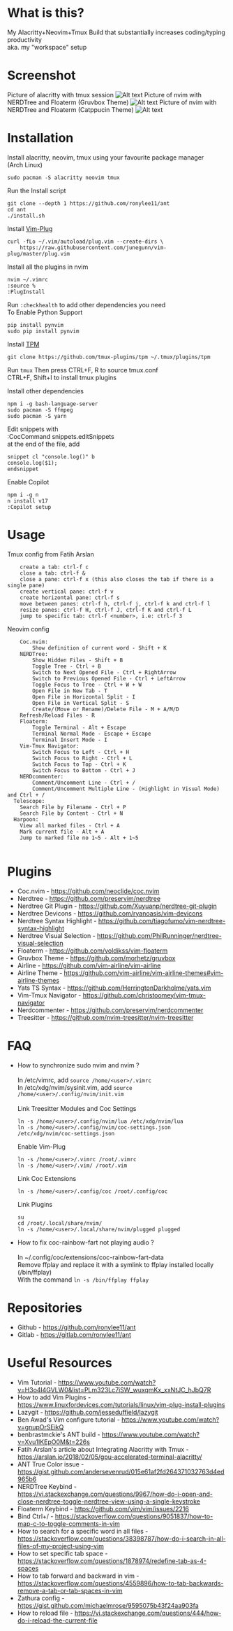 # What is this?

My Alacritty+Neovim+Tmux Build that substantially increases coding/typing productivity<br />
aka. my "workspace" setup

# Screenshot

Picture of alacritty with tmux session
![Alt text](./.github/alacritty+tmux-showcase.png)
Picture of nvim with NERDTree and Floaterm (Gruvbox Theme)
![Alt text](./.github/gruvbox-showcase.png)
Picture of nvim with NERDTree and Floaterm (Catppucin Theme)
![Alt text](./.github/catppucin-showcase.png)

# Installation

Install alacritty, neovim, tmux using your favourite package manager<br />
(Arch Linux)

```
sudo pacman -S alacritty neovim tmux
```

Run the Install script

```
git clone --depth 1 https://github.com/ronylee11/ant
cd ant
./install.sh
```

Install [Vim-Plug](https://github.com/junegunn/vim-plug)

```
curl -fLo ~/.vim/autoload/plug.vim --create-dirs \
    https://raw.githubusercontent.com/junegunn/vim-plug/master/plug.vim
```

Install all the plugins in nvim

```
nvim ~/.vimrc
:source %
:PlugInstall
```

Run `:checkhealth` to add other dependencies you need<br />
To Enable Python Support

```
pip install pynvim
sudo pip install pynvim
```

Install [TPM](https://github.com/tmux-plugins/tpm)

```
git clone https://github.com/tmux-plugins/tpm ~/.tmux/plugins/tpm
```

Run `tmux`
Then press CTRL+F, R to source tmux.conf<br/>
CTRL+F, Shift+I to install tmux plugins<br/>

Install other dependencies

```
npm i -g bash-language-server
sudo pacman -S ffmpeg
sudo pacman -S yarn
```

Edit snippets with <br/>
:CocCommand snippets.editSnippets<br/>
at the end of the file, add<br/>

```
snippet cl "console.log()" b
console.log($1);
endsnippet
```

Enable Copilot

```
npm i -g n
n install v17
:Copilot setup
```

# Usage

Tmux config from Fatih Arslan

```
    create a tab: ctrl-f c
    close a tab: ctrl-f &
    close a pane: ctrl-f x (this also closes the tab if there is a single pane)
    create vertical pane: ctrl-f v
    create horizontal pane: ctrl-f s
    move between panes: ctrl-f h, ctrl-f j, ctrl-f k and ctrl-f l
    resize panes: ctrl-f H, ctrl-f J, ctrl-f K and ctrl-f L
    jump to specific tab: ctrl-f <number>, i.e: ctrl-f 3
```

Neovim config

```
	Coc.nvim:
		Show definition of current word - Shift + K
	NERDTree:
		Show Hidden Files - Shift + B
		Toggle Tree - Ctrl + B
		Switch to Next Opened File - Ctrl + RightArrow
		Switch to Previous Opened File - Ctrl + LeftArrow
		Toggle Focus to Tree - Ctrl + W + W
		Open File in New Tab - T
		Open File in Horizontal Split - I
		Open File in Vertical Split - S
		Create/(Move or Rename)/Delete File - M + A/M/D
    Refresh/Reload Files - R
	Floaterm:
		Toggle Terminal - Alt + Escape
		Terminal Normal Mode - Escape + Escape
		Terminal Insert Mode - I
	Vim-Tmux Navigator:
		Switch Focus to Left - Ctrl + H
		Switch Focus to Right - Ctrl + L
		Switch Focus to Top - Ctrl + K
		Switch Focus to Bottom - Ctrl + J
	NERDcommenter:
		Comment/Uncomment Line - Ctrl + /
		Comment/Uncomment Multiple Line - (Highlight in Visual Mode) and Ctrl + /
  Telescope:
    Search File by Filename - Ctrl + P
    Search File by Content - Ctrl + N
  Harpoon:
    View all marked files - Ctrl + A
    Mark current file - Alt + A
    Jump to marked file no 1~5 - Alt + 1~5


```

# Plugins

- Coc.nvim - https://github.com/neoclide/coc.nvim
- Nerdtree - https://github.com/preservim/nerdtree
- Nerdtree Git Plugin - https://github.com/Xuyuanp/nerdtree-git-plugin
- Nerdtree Devicons - https://github.com/ryanoasis/vim-devicons
- Nerdtree Syntax Highlight - https://github.com/tiagofumo/vim-nerdtree-syntax-highlight
- Nerdtree Visual Selection - https://github.com/PhilRunninger/nerdtree-visual-selection
- Floaterm - https://github.com/voldikss/vim-floaterm
- Gruvbox Theme - https://github.com/morhetz/gruvbox
- Airline - https://github.com/vim-airline/vim-airline
- Airline Theme - https://github.com/vim-airline/vim-airline-themes#vim-airline-themes
- Yats TS Syntax - https://github.com/HerringtonDarkholme/yats.vim
- Vim-Tmux Navigator - https://github.com/christoomey/vim-tmux-navigator
- Nerdcommenter - https://github.com/preservim/nerdcommenter
- Treesitter - https://github.com/nvim-treesitter/nvim-treesitter

# FAQ

- How to synchronize sudo nvim and nvim ?<br />
  <br/>
  In /etc/vimrc, add `source /home/<user>/.vimrc` <br />
  In /etc/xdg/nvim/sysinit.vim, add `source /home/<user>/.config/nvim/init.vim` <br />
  <br />
  Link Treesitter Modules and Coc Settings

  ```
  ln -s /home/<user>/.config/nvim/lua /etc/xdg/nvim/lua
  ln -s /home/<user>/.config/nvim/coc-settings.json /etc/xdg/nvim/coc-settings.json
  ```

  Enable Vim-Plug

  ```
  ln -s /home/<user>/.vimrc /root/.vimrc
  ln -s /home/<user>/.vim/ /root/.vim
  ```

  Link Coc Extensions

  ```
  ln -s /home/<user>/.config/coc /root/.config/coc
  ```

  Link Plugins

  ```
  su
  cd /root/.local/share/nvim/
  ln -s /home/<user>/.local/share/nvim/plugged plugged
  ```

- How to fix coc-rainbow-fart not playing audio ?<br />
  <br />
  In ~/.config/coc/extensions/coc-rainbow-fart-data<br />
  Remove ffplay and replace it with a symlink to ffplay installed locally (/bin/ffplay)<br />
  With the command `ln -s /bin/ffplay ffplay`<br />

# Repositories

- Github - https://github.com/ronylee11/ant
- Gitlab - https://gitlab.com/ronylee11/ant

# Useful Resources

- Vim Tutorial - https://www.youtube.com/watch?v=H3o4l4GVLW0&list=PLm323Lc7iSW_wuxqmKx_xxNtJC_hJbQ7R
- How to add Vim Plugins - https://www.linuxfordevices.com/tutorials/linux/vim-plug-install-plugins
- Lazygit - https://github.com/jesseduffield/lazygit
- Ben Awad's Vim configure tutorial - https://www.youtube.com/watch?v=gnupOrSEikQ
- benbrastmckie's ANT build - https://www.youtube.com/watch?v=Xvu1IKEpO0M&t=226s
- Fatih Arslan's article about Integrating Alacritty with Tmux - https://arslan.io/2018/02/05/gpu-accelerated-terminal-alacritty/
- ANT True Color issue - https://gist.github.com/andersevenrud/015e61af2fd264371032763d4ed965b6
- NERDTree Keybind - https://vi.stackexchange.com/questions/9967/how-do-i-open-and-close-nerdtree-toggle-nerdtree-view-using-a-single-keystroke
- Floaterm Keybind - https://github.com/vim/vim/issues/2216
- Bind Ctrl+/ - https://stackoverflow.com/questions/9051837/how-to-map-c-to-toggle-comments-in-vim
- How to search for a specific word in all files - https://stackoverflow.com/questions/38398787/how-do-i-search-in-all-files-of-my-project-using-vim
- How to set specific tab space - https://stackoverflow.com/questions/1878974/redefine-tab-as-4-spaces
- How to tab forward and backward in vim - https://stackoverflow.com/questions/4559896/how-to-tab-backwards-remove-a-tab-or-tab-spaces-in-vim
- Zathura config - https://gist.github.com/michaelmrose/9595075b43f24aa903fa
- How to reload file - https://vi.stackexchange.com/questions/444/how-do-i-reload-the-current-file
